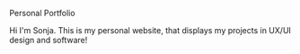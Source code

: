 Personal Portfolio

Hi I'm Sonja. This is my personal website, that displays my projects in UX/UI design and software!
